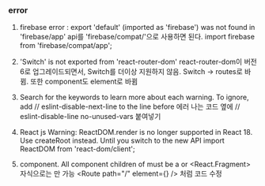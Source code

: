 ### error

1. firebase error : export 'default' (imported as 'firebase') was not found in 'firebase/app'
api를 'firebase/compat/'으로 사용하면 된다. 
import firebase from 'firebase/compat/app';

2. 'Switch' is not exported from 'react-router-dom'
react-router-dom이 버전 6로 업그레이드되면서, Switch를 더이상 지원하지 않음. Switch -> routes로 바뀜. 또한 component도 element로 바뀜

3. Search for the keywords to learn more about each warning. To ignore, add // eslint-disable-next-line to the line before
에러 나는 코드 옆에 // eslint-disable-line no-unused-vars 붙여넣기

4. React js Warning: ReactDOM.render is no longer supported in React 18. Use createRoot instead. Until you switch to the new API
import ReactDOM from 'react-dom/client';

5. <Route> component. All component children of <Routes> must be a <Route> or <React.Fragment>
<Routes> 자식으로는 <Route>만 가능
<Route path="/" element={<Auth />} /> 처럼 코드 수정